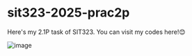 # sit323-2025-prac2p
Here's my 2.1P task of SIT323.
You can visit my codes here!😊

![image](https://github.com/user-attachments/assets/94bb0744-e866-4d90-a9c3-4bf46f5d20a1)
